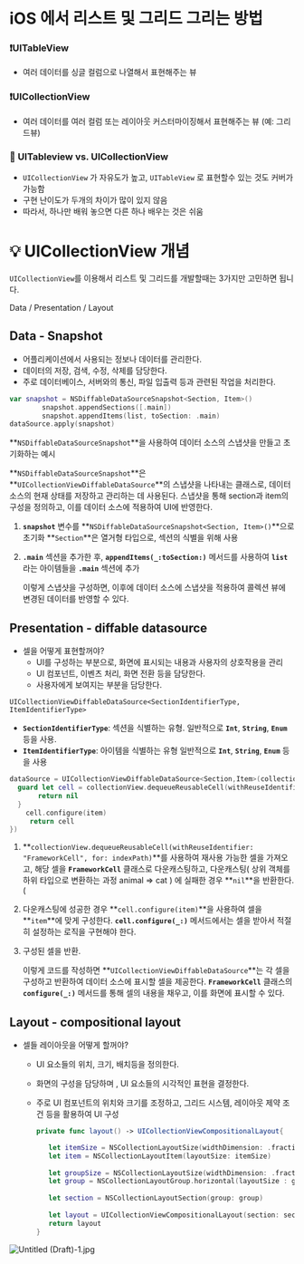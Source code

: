 # iOS 에서 리스트 및 그리드 그리는 방법

### ❗️UITableView

- 여러 데이터를 싱글 컬럼으로 나열해서 표현해주는 뷰

### ❗️UICollectionView

- 여러 데이터를 여러 컬럼 또는 레이아웃 커스터마이징해서 표현해주는 뷰 (예: 그리드뷰)

### 🤔 UITableview vs. UICollectionView

- `UICollectionView` 가 자유도가 높고, `UITableView` 로 표현할수 있는 것도 커버가 가능함
- 구현 난이도가 두개의 차이가 많이 있지 않음
- 따라서, 하나만 배워 놓으면 다른 하나 배우는 것은 쉬움

# 💡 UICollectionView 개념

`UICollectionView`를 이용해서 리스트 및 그리드를 개발할때는 3가지만 고민하면 됩니다. 

Data / Presentation / Layout  

## **Data - Snapshot**

- 어플리케이션에서 사용되는 정보나 데이터를 관리한다.
- 데이터의 저장, 검색, 수정, 삭제를 담당한다.
- 주로 데이터베이스, 서버와의 통신, 파일 입출력 등과 관련된 작업을 처리한다.

```swift
var snapshot = NSDiffableDataSourceSnapshot<Section, Item>()
        snapshot.appendSections([.main])
        snapshot.appendItems(list, toSection: .main)
dataSource.apply(snapshot)
```

**`NSDiffableDataSourceSnapshot`**을 사용하여 데이터 소스의 스냅샷을 만들고 초기화하는 예시

**`NSDiffableDataSourceSnapshot`**은 **`UICollectionViewDiffableDataSource`**의 스냅샷을 나타내는 클래스로, 데이터 소스의 현재 상태를 저장하고 관리하는 데 사용된다. 스냅샷을 통해 section과 item의 구성을 정의하고, 이를 데이터 소스에 적용하여 UI에 반영한다. 

1. **`snapshot`** 변수를 **`NSDiffableDataSourceSnapshot<Section, Item>()`**으로 초기화
**`Section`**은 열거형 타입으로, 섹션의 식별을 위해 사용
2. **`.main`** 섹션을 추가한 후, **`appendItems(_:toSection:)`** 메서드를 사용하여 **`list`** 라는 아이템들을 **`.main`** 섹션에 추가
    
    이렇게 스냅샷을 구성하면, 이후에 데이터 소스에 스냅샷을 적용하여 콜렉션 뷰에 변경된 데이터를 반영할 수 있다. 
    

## **Presentation - diffable datasource**

- 셀을 어떻게 표현할꺼야?
    - UI를 구성하는 부분으로, 화면에 표시되는 내용과 사용자의 상호작용을 관리
    - UI 컴포넌트, 이벤츠 처리, 화면 전환 등을 담당한다.
    - 사용자에게 보여지는 부분을 담당한다.

`UICollectionViewDiffableDataSource<SectionIdentifierType, ItemIdentifierType>`

- **`SectionIdentifierType`**: 섹션을 식별하는 유형. 일반적으로 **`Int`**, **`String`**, **`Enum`** 등을 사용.
- **`ItemIdentifierType`**: 아이템을 식별하는 유형 일반적으로 **`Int`**, **`String`**, **`Enum`** 등을 사용

```swift
dataSource = UICollectionViewDiffableDataSource<Section,Item>(collectionView: collectionView, cellProvider: { collectionView, indexPath, item in
  guard let cell = collectionView.dequeueReusableCell(withReuseIdentifier: "FrameworkCell", for: indexPath) as? FrameworkCell else {
       return nil
  }
    cell.configure(item)
     return cell
})

```

1. **`collectionView.dequeueReusableCell(withReuseIdentifier: "FrameworkCell", for: indexPath)`**를 사용하여 재사용 가능한 셀을 가져오고, 해당 셀을 **`FrameworkCell`** 클래스로 다운캐스팅하고, 다운캐스팅( 상위 객체를 하위 타입으로 변환하는 과정 animal ⇒ cat ) 에 실패한 경우 **`nil`**을 반환한다. ( 
2.  다운캐스팅에 성공한 경우 **`cell.configure(item)`**을 사용하여 셀을 **`item`**에 맞게 구성한다. **`cell.configure(_:)`** 메서드에서는 셀을 받아서 적절히 설정하는 로직을 구현해야 한다. 
3.  구성된 셀을 반환.
    
    이렇게 코드를 작성하면 **`UICollectionViewDiffableDataSource`**는 각 셀을 구성하고 반환하여 데이터 소스에 표시할 셀을 제공한다. **`FrameworkCell`** 클래스의 **`configure(_:)`** 메서드를 통해 셀의 내용을 채우고, 이를 화면에 표시할 수 있다. 
    

## **Layout - compositional layout**

- 셀들 레이아웃을 어떻게 할꺼야?
    - UI 요소들의 위치, 크기, 배치등을 정의한다.
    - 화면의 구성을 담당하며 , UI 요소들의 시각적인 표현을 결정한다.
    - 주로 UI 컴포넌트의 위치와 크기를 조정하고, 그리드 시스템, 레이아웃 제약 조건 등을 활용하여 UI 구성
        
        ```swift
        private func layout() -> UICollectionViewCompositionalLayout{
        
           let itemSize = NSCollectionLayoutSize(widthDimension: .fractionalWidth(0.33), heightDimension: .fractionalWidth(1))
           let item = NSCollectionLayoutItem(layoutSize: itemSize)
                
           let groupSize = NSCollectionLayoutSize(widthDimension: .fractionalWidth(1), heightDimension: .fractionalWidth(0.33))
           let group = NSCollectionLayoutGroup.horizontal(layoutSize : groupSize, subitem : item, count : 3)
                
           let section = NSCollectionLayoutSection(group: group)
                
           let layout = UICollectionViewCompositionalLayout(section: section)
           return layout 
        }
        ```
        

![Untitled (Draft)-1.jpg](iOS%20%E1%84%8B%E1%85%A6%E1%84%89%E1%85%A5%20%E1%84%85%E1%85%B5%E1%84%89%E1%85%B3%E1%84%90%E1%85%B3%20%E1%84%86%E1%85%B5%E1%86%BE%20%E1%84%80%E1%85%B3%E1%84%85%E1%85%B5%E1%84%83%E1%85%B3%20%E1%84%80%E1%85%B3%E1%84%85%E1%85%B5%E1%84%82%E1%85%B3%E1%86%AB%20%E1%84%87%E1%85%A1%E1%86%BC%E1%84%87%E1%85%A5%E1%86%B8%209d258cf3b14b4d179e71ca6278c2041a/Untitled_(Draft)-1.jpg)